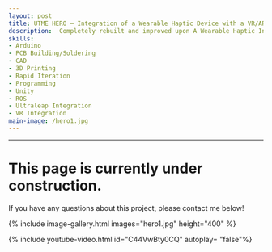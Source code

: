 ```yaml
---
layout: post
title: UTME HERO – Integration of a Wearable Haptic Device with a VR/AR system
description:  Completely rebuilt and improved upon A Wearable Haptic Interface Combining Kinesthetic and Tactile Sensations for 6 DOF Haptic Guidance with the purpose of improving teaching thoracostomies by printing the wearable mesh with PETG and hand building a custom PCB, as well as Expanded the initial implementation integrating the device with Ultraleap, ROS, Unity, and Meta Quest. 
skills: 
- Arduino
- PCB Building/Soldering
- CAD
- 3D Printing
- Rapid Iteration
- Programming
- Unity
- ROS
- Ultraleap Integration
- VR Integration
main-image: /hero1.jpg
---
```


---
# This page is currently under construction. 
If you have any questions about this project, please contact me below!

{% include image-gallery.html images="hero1.jpg" height="400" %} 

{% include youtube-video.html id="C44VwBty0CQ" autoplay= "false"%}
